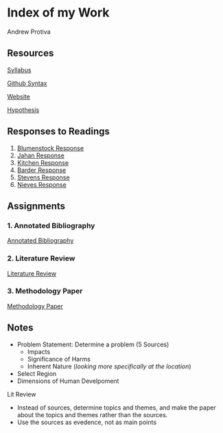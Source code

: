 # Index of my Work

Andrew Protiva

## Resources
[Syllabus](https://tyler-frazier.github.io/evolving_solutions)

[Github Syntax](https://help.github.com/en/github/writing-on-github/basic-writing-and-formatting-syntax)

[Website](https://aprotiva.github.io/Workshop/)

[Hypothesis](https://web.hypothes.is/)
## Responses to Readings
1. [Blumenstock Response](https://aprotiva.github.io/Workshop/blumenstock_response)
1. [Jahan Response](https://aprotiva.github.io/Workshop/jahan_response)
1. [Kitchen Response](https://aprotiva.github.io/Workshop/kitchen_response)
1. [Barder Response](https://aprotiva.github.io/Workshop/barder_response)
1. [Stevens Response](https://aprotiva.github.io/Workshop/stevens_response)
1. [Nieves Response](https://aprotiva.github.io/Workshop/nieves_response)

## Assignments 
### 1. Annotated Bibliography
[Annotated Bibliography](https://aprotiva.github.io/Workshop/annotated_bibliography)
### 2. Literature Review
[Literature Review](https://aprotiva.github.io/Workshop/lit_review)
### 3. Methodology Paper
[Methodology Paper](https://aprotiva.github.io/Workshop/methodology_paper)


## Notes
- Problem Statement: Determine a problem (5 Sources)
  - Impacts
  - Significance of Harms
  - Inherent Nature (*looking more specifically at the location*)
- Select Region
- Dimensions of Human Develpoment


Lit Review
- Instead of sources, determine topics and themes, and make the paper about the topics and themes rather than the sources.
- Use the sources as evedence, not as main points
